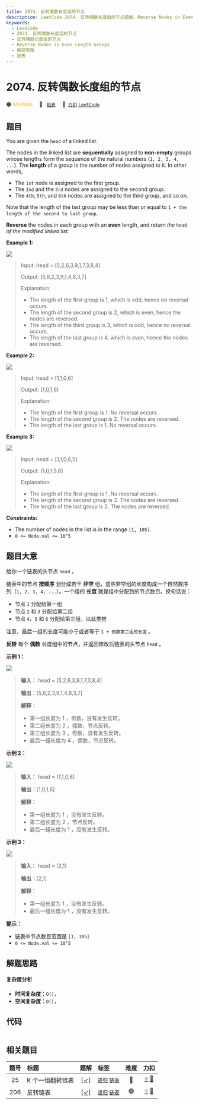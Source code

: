 ```yaml
---
title: 2074. 反转偶数长度组的节点
description: LeetCode 2074. 反转偶数长度组的节点题解，Reverse Nodes in Even Length Groups，包含解题思路、复杂度分析以及完整的 JavaScript 代码实现。
keywords:
  - LeetCode
  - 2074. 反转偶数长度组的节点
  - 反转偶数长度组的节点
  - Reverse Nodes in Even Length Groups
  - 解题思路
  - 链表
---
```


# 2074. 反转偶数长度组的节点

🟠 <font color=#ffb800>Medium</font>&emsp; 🔖&ensp; [`链表`](/tag/linked-list.md)&emsp; 🔗&ensp;[`力扣`](https://leetcode.cn/problems/reverse-nodes-in-even-length-groups) [`LeetCode`](https://leetcode.com/problems/reverse-nodes-in-even-length-groups)

## 题目

You are given the `head` of a linked list.

The nodes in the linked list are **sequentially** assigned to **non-empty**
groups whose lengths form the sequence of the natural numbers (`1, 2, 3, 4,
...`). The **length** of a group is the number of nodes assigned to it. In
other words,

  * The `1st` node is assigned to the first group.
  * The `2nd` and the `3rd` nodes are assigned to the second group.
  * The `4th`, `5th`, and `6th` nodes are assigned to the third group, and so on.

Note that the length of the last group may be less than or equal to `1 + the
length of the second to last group`.

**Reverse** the nodes in each group with an **even** length, and return _the_
`head` _of the modified linked list_.



**Example 1:**

![](https://assets.leetcode.com/uploads/2021/10/25/eg1.png)

> Input: head = [5,2,6,3,9,1,7,3,8,4]
> 
> Output: [5,6,2,3,9,1,4,8,3,7]
> 
> Explanation:
> - The length of the first group is 1, which is odd, hence no reversal occurs.
> - The length of the second group is 2, which is even, hence the nodes are reversed.
> - The length of the third group is 3, which is odd, hence no reversal occurs.
> - The length of the last group is 4, which is even, hence the nodes are reversed.

**Example 2:**

![](https://assets.leetcode.com/uploads/2021/10/25/eg2.png)

> Input: head = [1,1,0,6]
> 
> Output: [1,0,1,6]
> 
> Explanation:
> - The length of the first group is 1. No reversal occurs.
> - The length of the second group is 2. The nodes are reversed.
> - The length of the last group is 1. No reversal occurs.

**Example 3:**

![](https://assets.leetcode.com/uploads/2021/11/17/ex3.png)

> Input: head = [1,1,0,6,5]
> 
> Output: [1,0,1,5,6]
> 
> Explanation:
> - The length of the first group is 1. No reversal occurs.
> - The length of the second group is 2. The nodes are reversed.
> - The length of the last group is 2. The nodes are reversed.

**Constraints:**

  * The number of nodes in the list is in the range `[1, 105]`.
  * `0 <= Node.val <= 10^5`


## 题目大意

给你一个链表的头节点 `head` 。

链表中的节点 **按顺序** 划分成若干 **非空** 组，这些非空组的长度构成一个自然数序列（`1, 2, 3, 4, ...`）。一个组的 **长度**
就是组中分配到的节点数目。换句话说：

  * 节点 `1` 分配给第一组
  * 节点 `2` 和 `3` 分配给第二组
  * 节点 `4`、`5` 和 `6` 分配给第三组，以此类推

注意，最后一组的长度可能小于或者等于 `1 + 倒数第二组的长度` 。

**反转** 每个 **偶数** 长度组中的节点，并返回修改后链表的头节点 `head` 。



**示例 1：**

![](https://assets.leetcode.com/uploads/2021/10/25/eg1.png)

> 
> 
> 
> 
> 
> **输入：** head = [5,2,6,3,9,1,7,3,8,4]
> 
> **输出：**[5,6,2,3,9,1,4,8,3,7]
> 
> **解释：**
> - 第一组长度为 1 ，奇数，没有发生反转。
> - 第二组长度为 2 ，偶数，节点反转。
> - 第三组长度为 3 ，奇数，没有发生反转。
> - 最后一组长度为 4 ，偶数，节点反转。
> 
> 

**示例 2：**

![](https://assets.leetcode.com/uploads/2021/10/25/eg2.png)

> 
> 
> 
> 
> 
> **输入：** head = [1,1,0,6]
> 
> **输出：**[1,0,1,6]
> 
> **解释：**
> - 第一组长度为 1 ，没有发生反转。
> - 第二组长度为 2 ，节点反转。
> - 最后一组长度为 1 ，没有发生反转。
> 
> 

**示例 3：**

![](https://assets.leetcode.com/uploads/2021/10/28/eg3.png)

> 
> 
> 
> 
> 
> **输入：** head = [2,1]
> 
> **输出：**[2,1]
> 
> **解释：**
> - 第一组长度为 1 ，没有发生反转。
> - 最后一组长度为 1 ，没有发生反转。
> 
> 



**提示：**

  * 链表中节点数目范围是 `[1, 105]`
  * `0 <= Node.val <= 10^5`


## 解题思路

#### 复杂度分析

- **时间复杂度**：`O()`，
- **空间复杂度**：`O()`，

## 代码

```javascript

```

## 相关题目

<!-- prettier-ignore -->
| 题号 | 标题 | 题解 | 标签 | 难度 | 力扣 |
| :------: | :------ | :------: | :------ | :------: | :------: |
| 25 | K 个一组翻转链表 | [[✓]](/problem/0025.md) |  [`递归`](/tag/recursion.md) [`链表`](/tag/linked-list.md) | 🔴 | [🀄️](https://leetcode.cn/problems/reverse-nodes-in-k-group) [🔗](https://leetcode.com/problems/reverse-nodes-in-k-group) |
| 206 | 反转链表 | [[✓]](/problem/0206.md) |  [`递归`](/tag/recursion.md) [`链表`](/tag/linked-list.md) | 🟢 | [🀄️](https://leetcode.cn/problems/reverse-linked-list) [🔗](https://leetcode.com/problems/reverse-linked-list) |